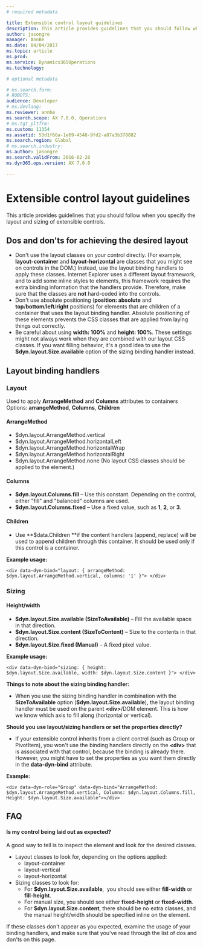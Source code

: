 ```yaml
---
# required metadata

title: Extensible control layout guidelines
description: This article provides guidelines that you should follow when you specify the layout and sizing of extensible controls.
author: jasongre
manager: AnnBe
ms.date: 04/04/2017
ms.topic: article
ms.prod: 
ms.service: Dynamics365Operations
ms.technology: 

# optional metadata

# ms.search.form: 
# ROBOTS: 
audience: Developer
# ms.devlang: 
ms.reviewer: annbe
ms.search.scope: AX 7.0.0, Operations
# ms.tgt_pltfrm: 
ms.custom: 11354
ms.assetid: 53d1f66a-1e69-4548-9fd2-a87a3b370882
ms.search.region: Global
# ms.search.industry: 
ms.author: jasongre
ms.search.validFrom: 2016-02-28
ms.dyn365.ops.version: AX 7.0.0

---
```


# Extensible control layout guidelines

This article provides guidelines that you should follow when you specify the layout and sizing of extensible controls.

Dos and don'ts for achieving the desired layout
-----------------------------------------------

-   Don't use the layout classes on your control directly. (For example, **layout-container** and **layout-horizontal** are classes that you might see on controls in the DOM.) Instead, use the layout binding handlers to apply these classes. Internet Explorer uses a different layout framework, and to add some inline styles to elements, this framework requires the extra binding information that the handlers provide. Therefore, make sure that the classes are **not** hard-coded into the controls.
-   Don't use absolute positioning (**position: absolute** and **top**/**bottom**/**left**/**right** positions) for elements that are children of a container that uses the layout binding handler. Absolute positioning of these elements prevents the CSS classes that are applied from laying things out correctly.
-   Be careful about using **width: 100%** and **height: 100%**. These settings might not always work when they are combined with our layout CSS classes. If you want filling behavior, it's a good idea to use the **$dyn.layout.Size.available** option of the sizing binding handler instead.

## Layout binding handlers
### Layout

Used to apply **ArrangeMethod** and **Columns** attributes to containers Options: **arrangeMethod**, **Columns**, **Children**

#### ArrangeMethod

-   $dyn.layout.ArrangeMethod.vertical
-   $dyn.layout.ArrangeMethod.horizontalLeft
-   $dyn.layout.ArrangeMethod.horizontalWrap
-   $dyn.layout.ArrangeMethod.horizontalRight
-   $dyn.layout.ArrangeMethod.none (No layout CSS classes should be applied to the element.)

#### Columns

-   **$dyn.layout.Columns.fill** – Use this constant. Depending on the control, either "fill" and "balanced" columns are used.
-   **$dyn.layout.Columns.fixed** – Use a fixed value, such as **1**, **2**, or **3**.

#### Children

-   Use **$data.Children **if the content handlers (append, replace) will be used to append children through this container. It should be used only if this control is a container.

**Example usage:**

    <div data-dyn-bind="layout: { arrangeMethod: $dyn.layout.ArrangeMethod.vertical, columns: '1' }"> </div>

### Sizing

#### Height/width

-   **$dyn.layout.Size.available (SizeToAvailable)** – Fill the available space in that direction.
-   **$dyn.layout.Size.content (SizeToContent)** – Size to the contents in that direction.
-   **$dyn.layout.Size.fixed (Manual)** – A fixed pixel value.

**Example usage:**

    <div data-dyn-bind="sizing: { height: $dyn.layout.Size.available, width: $dyn.layout.Size.content }"> </div>

**Things to note about the sizing binding handler:**

-   When you use the sizing binding handler in combination with the **SizeToAvailable** option (**$dyn.layout.Size.available**), the layout binding handler must be used on the parent **&lt;div&gt;**/DOM element. This is how we know which axis to fill along (horizontal or vertical).

**Should you use layout/sizing handlers or set the properties directly?**

-   If your extensible control inherits from a client control (such as Group or PivotItem), you won't use the binding handlers directly on the **&lt;div&gt;** that is associated with that control, because the binding is already there. However, you might have to set the properties as you want them directly in the **data-dyn-bind** attribute.

**Example:**

    <div data-dyn-role="Group" data-dyn-bind="ArrangeMethod: $dyn.layout.ArrangeMethod.vertical, Columns: $dyn.layout.Columns.fill, Height: $dyn.layout.Size.available"></div>

FAQ
---

#### Is my control being laid out as expected?

A good way to tell is to inspect the element and look for the desired classes.

-   Layout classes to look for, depending on the options applied:
    -   layout-container
    -   layout-vertical
    -   layout-horizontal
-   Sizing classes to look for:
    -   For **$dyn.layout.Size.available**,  you should see either **fill-width** or **fill-height**.
    -   For manual size, you should see either **fixed-height** or **fixed-width**.
    -   For **$dyn.layout.Size.content**, there should be no extra classes, and the manual height/width should be specified inline on the element.

If these classes don't appear as you expected, examine the usage of your binding handlers, and make sure that you've read through the list of dos and don'ts on this page.

